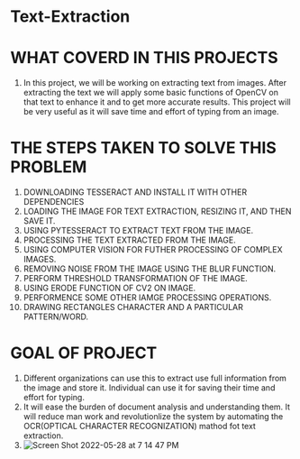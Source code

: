 # Text-Extraction
# WHAT COVERD IN THIS PROJECTS
1. In this project, we will be working on extracting text from images. After extracting the text we will apply some basic functions of OpenCV on that text to enhance it and to get more accurate results. This project will be very useful as it will save time and effort of typing from an image.
# THE STEPS TAKEN TO SOLVE THIS PROBLEM
1. DOWNLOADING TESSERACT AND INSTALL IT WITH OTHER DEPENDENCIES
2. LOADING THE IMAGE FOR TEXT EXTRACTION, RESIZING IT, AND THEN SAVE IT.
3. USING PYTESSERACT TO EXTRACT TEXT FROM THE IMAGE.
4. PROCESSING THE TEXT EXTRACTED FROM THE IMAGE.
5. USING COMPUTER VISION FOR FUTHER PROCESSING OF COMPLEX IMAGES.
6. REMOVING NOISE FROM THE IMAGE USING THE BLUR FUNCTION.
7. PERFORM THRESHOLD TRANSFORMATION OF THE IMAGE.
8. USING ERODE FUNCTION OF CV2 ON IMAGE.
9. PERFORMENCE SOME OTHER IAMGE PROCESSING OPERATIONS.
10. DRAWING RECTANGLES CHARACTER AND A PARTICULAR PATTERN/WORD.

# GOAL OF PROJECT
1. Different organizations can use this to extract use full information from the image and store it. Individual can use it for saving their time and effort for typing.
2. It will ease the burden of document analysis and understanding them. It will reduce man work and revolutionlize the system by automating the OCR(OPTICAL CHARACTER RECOGNIZATION) mathod fot text extraction.
3. ![Screen Shot 2022-05-28 at 7 14 47 PM](https://user-images.githubusercontent.com/49092540/170823248-ca29b995-5178-46c0-9bfd-18ce5fce8743.png)
